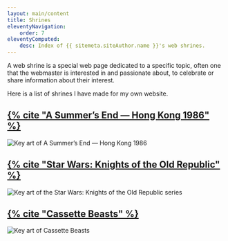 ```yaml
---
layout: main/content
title: Shrines
eleventyNavigation:
    order: 7
eleventyComputed:
    desc: Index of {{ sitemeta.siteAuthor.name }}'s web shrines.
---
```


A web shrine is a special web page dedicated to a specific topic, often one that the webmaster is interested in and passionate about, to celebrate or share information about their interest.

Here is a list of shrines I have made for my own website.

## [{% cite "A Summer’s End — Hong Kong 1986" %}](./asummersend/)

![Key art of A Summer’s End — Hong Kong 1986](/assets/shrines/asummersend/images/ASE_Key_art_intro.png)

## [{% cite "Star Wars: Knights of the Old Republic" %}](./starwarskotor/)

![Key art of the Star Wars: Knights of the Old Republic series](/assets/shrines/starwarskotor/images/swkotor-header.jpg)

## [{% cite "Cassette Beasts" %}](./cassettebeasts/)

![Key art of Cassette Beasts](/assets/shrines/cassettebeasts/images/CassetteBeasts_keyart_16_9.png)
